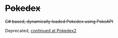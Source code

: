# ~~Pokedex~~
~~C# based, dynamically loaded Pokedex using PokeAPI~~

Deprecated, [continued at Pokedex2](https://github.com/ratquaza/Pokedex2)
